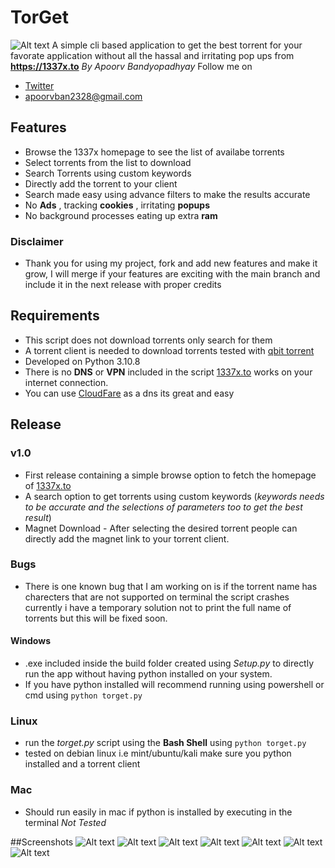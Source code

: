 # TorGet 
![Alt text](./Assets/logo.ico "a title")
A simple cli based application to get the best torrent for your favorate application without all the hassal and irritating pop ups from **https://1337x.to** 
*By Apoorv Bandyopadhyay*
Follow me on
- [Twitter](https://twitter.com/SoormaBangali)
- apoorvban2328@gmail.com

## Features
- Browse the 1337x homepage to see the list of availabe torrents 
- Select torrents from the list to download 
- Search Torrents using custom keywords
- Directly add the torrent to your client
- Search made easy using advance filters to make the results accurate 
- No **Ads** , tracking **cookies** , irritating **popups** 
- No background processes eating up extra **ram**

### Disclaimer  
- Thank you for using my project, fork and add new features and make it grow, I will merge if your features are exciting with the main branch and include it in the next release with proper credits


## Requirements
- This script does not download torrents only search for them
- A torrent client is needed to download torrents tested with [qbit torrent](https://www.qbittorrent.org/download.php) 
- Developed on Python 3.10.8 
- There is no **DNS** or **VPN** included in the script [1337x.to](https://1337x.to/home) works  on your internet connection.
- You can use [CloudFare](https://1.1.1.1/) as a dns its great and easy

## Release
### v1.0
- First release containing a simple browse option to fetch the homepage of [1337x.to](https://1337x.to/home)
- A search option to get torrents using custom keywords (*keywords needs to be accurate and the selections of parameters too to get the best result*)
- Magnet Download - After selecting the desired torrent people can directly add the magnet link to your torrent client.

### Bugs 
- There is one known bug that I am working on is if the torrent name has charecters that are not supported on terminal the script crashes currently i have a temporary solution not to print the full name of torrents but this will be fixed soon.

#### Windows 
- .exe included inside the build folder created using *Setup.py* to directly run the app without having python installed on your system.
- If you have python installed will recommend running using powershell or cmd using `python torget.py`

### Linux
- run the *torget.py* script using the **Bash Shell** using `python torget.py`
- tested on debian linux i.e mint/ubuntu/kali make sure you python installed and a torrent client

### Mac
- Should run easily in mac if python is installed by executing in the terminal *Not Tested*


##Screenshots
![Alt text](./Assets/Screenshots/1.png "a title")
![Alt text](./Assets/Screenshots/2.png "a title")
![Alt text](./Assets/Screenshots/3.png "a title")
![Alt text](./Assets/Screenshots/4.png "a title")
![Alt text](./Assets/Screenshots/5.png "a title")
![Alt text](./Assets/Screenshots/6.png "a title")
![Alt text](./Assets/Screenshots/7.png "a title")
